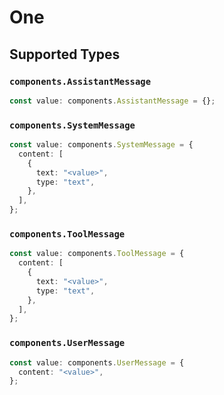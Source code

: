 # One


## Supported Types

### `components.AssistantMessage`

```typescript
const value: components.AssistantMessage = {};
```

### `components.SystemMessage`

```typescript
const value: components.SystemMessage = {
  content: [
    {
      text: "<value>",
      type: "text",
    },
  ],
};
```

### `components.ToolMessage`

```typescript
const value: components.ToolMessage = {
  content: [
    {
      text: "<value>",
      type: "text",
    },
  ],
};
```

### `components.UserMessage`

```typescript
const value: components.UserMessage = {
  content: "<value>",
};
```

